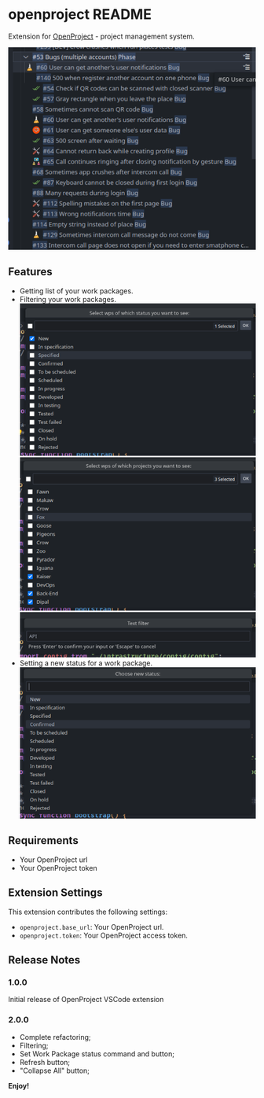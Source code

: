 # openproject README

Extension for [OpenProject](https://www.openproject.org/) - project management system.  

![work packages](pictures/work_packages.png)

## Features

- Getting list of your work packages.
- Filtering your work packages.
![status filter](pictures/status_filter.png)
![project filter](pictures/project_filter.png)
![text filter](pictures/text_filter.png)
- Setting a new status for a work package.
![set wp status image](pictures/new_wp_status.png)

## Requirements

- Your OpenProject url
- Your OpenProject token

## Extension Settings

This extension contributes the following settings:

* `openproject.base_url`: Your OpenProject url.
* `openproject.token`: Your OpenProject access token.

## Release Notes

### 1.0.0

Initial release of OpenProject VSCode extension

### 2.0.0

- Complete refactoring;
- Filtering;
- Set Work Package status command and button;
- Refresh button;
- "Collapse All" button;

**Enjoy!**
